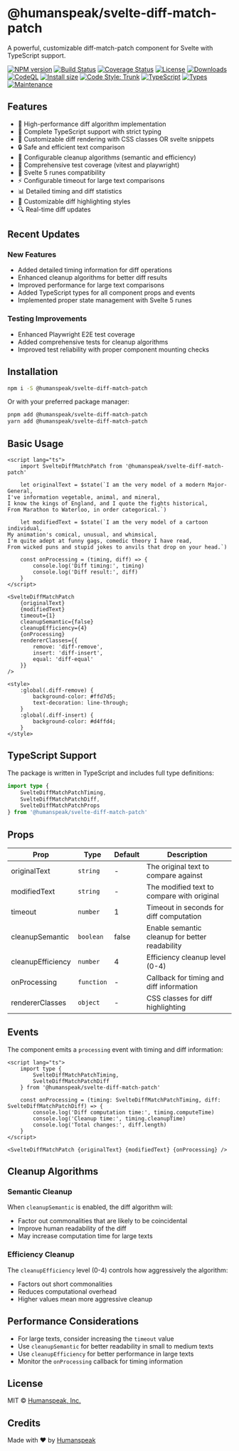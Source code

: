 # @humanspeak/svelte-diff-match-patch

A powerful, customizable diff-match-patch component for Svelte with TypeScript support.

[![NPM version](https://img.shields.io/npm/v/@humanspeak/svelte-diff-match-patch.svg)](https://www.npmjs.com/package/@humanspeak/svelte-diff-match-patch)
[![Build Status](https://github.com/humanspeak/svelte-diff-match-patch/actions/workflows/npm-publish.yml/badge.svg)](https://github.com/humanspeak/svelte-diff-match-patch/actions/workflows/npm-publish.yml)
[![Coverage Status](https://coveralls.io/repos/github/humanspeak/svelte-diff-match-patch/badge.svg?branch=main)](https://coveralls.io/github/humanspeak/svelte-diff-match-patch?branch=main)
[![License](https://img.shields.io/npm/l/@humanspeak/svelte-diff-match-patch.svg)](https://github.com/humanspeak/svelte-diff-match-patch/blob/main/LICENSE)
[![Downloads](https://img.shields.io/npm/dm/@humanspeak/svelte-diff-match-patch.svg)](https://www.npmjs.com/package/@humanspeak/svelte-diff-match-patch)
[![CodeQL](https://github.com/humanspeak/svelte-diff-match-patch/actions/workflows/codeql.yml/badge.svg)](https://github.com/humanspeak/svelte-diff-match-patch/actions/workflows/codeql.yml)
[![Install size](https://packagephobia.com/badge?p=@humanspeak/svelte-diff-match-patch)](https://packagephobia.com/result?p=@humanspeak/svelte-diff-match-patch)
[![Code Style: Trunk](https://img.shields.io/badge/code%20style-trunk-blue.svg)](https://trunk.io)
[![TypeScript](https://img.shields.io/badge/%3C%2F%3E-TypeScript-%230074c1.svg)](http://www.typescriptlang.org/)
[![Types](https://img.shields.io/npm/types/@humanspeak/svelte-diff-match-patch.svg)](https://www.npmjs.com/package/@humanspeak/svelte-diff-match-patch)
[![Maintenance](https://img.shields.io/badge/Maintained%3F-yes-green.svg)](https://github.com/humanspeak/svelte-diff-match-patch/graphs/commit-activity)

## Features

- 🚀 High-performance diff algorithm implementation
- 💪 Complete TypeScript support with strict typing
- 🎨 Customizable diff rendering with CSS classes OR svelte snippets
- 🔒 Safe and efficient text comparison
- 🎯 Configurable cleanup algorithms (semantic and efficiency)
- 🧪 Comprehensive test coverage (vitest and playwright)
- 🔄 Svelte 5 runes compatibility
- ⚡ Configurable timeout for large text comparisons
- 📊 Detailed timing and diff statistics
- 🎨 Customizable diff highlighting styles
- 🔍 Real-time diff updates

## Recent Updates

### New Features

- Added detailed timing information for diff operations
- Enhanced cleanup algorithms for better diff results
- Improved performance for large text comparisons
- Added TypeScript types for all component props and events
- Implemented proper state management with Svelte 5 runes

### Testing Improvements

- Enhanced Playwright E2E test coverage
- Added comprehensive tests for cleanup algorithms
- Improved test reliability with proper component mounting checks

## Installation

```bash
npm i -S @humanspeak/svelte-diff-match-patch
```

Or with your preferred package manager:

```bash
pnpm add @humanspeak/svelte-diff-match-patch
yarn add @humanspeak/svelte-diff-match-patch
```

## Basic Usage

```svelte
<script lang="ts">
    import SvelteDiffMatchPatch from '@humanspeak/svelte-diff-match-patch'

    let originalText = $state(`I am the very model of a modern Major-General,
I've information vegetable, animal, and mineral,
I know the kings of England, and I quote the fights historical,
From Marathon to Waterloo, in order categorical.`)

    let modifiedText = $state(`I am the very model of a cartoon individual,
My animation's comical, unusual, and whimsical,
I'm quite adept at funny gags, comedic theory I have read,
From wicked puns and stupid jokes to anvils that drop on your head.`)

    const onProcessing = (timing, diff) => {
        console.log('Diff timing:', timing)
        console.log('Diff result:', diff)
    }
</script>

<SvelteDiffMatchPatch
    {originalText}
    {modifiedText}
    timeout={1}
    cleanupSemantic={false}
    cleanupEfficiency={4}
    {onProcessing}
    rendererClasses={{
        remove: 'diff-remove',
        insert: 'diff-insert',
        equal: 'diff-equal'
    }}
/>

<style>
    :global(.diff-remove) {
        background-color: #ffd7d5;
        text-decoration: line-through;
    }
    :global(.diff-insert) {
        background-color: #d4ffd4;
    }
</style>
```

## TypeScript Support

The package is written in TypeScript and includes full type definitions:

```typescript
import type {
    SvelteDiffMatchPatchTiming,
    SvelteDiffMatchPatchDiff,
    SvelteDiffMatchPatchProps
} from '@humanspeak/svelte-diff-match-patch'
```

## Props

| Prop              | Type       | Default | Description                                    |
| ----------------- | ---------- | ------- | ---------------------------------------------- |
| originalText      | `string`   | -       | The original text to compare against           |
| modifiedText      | `string`   | -       | The modified text to compare with original     |
| timeout           | `number`   | 1       | Timeout in seconds for diff computation        |
| cleanupSemantic   | `boolean`  | false   | Enable semantic cleanup for better readability |
| cleanupEfficiency | `number`   | 4       | Efficiency cleanup level (0-4)                 |
| onProcessing      | `function` | -       | Callback for timing and diff information       |
| rendererClasses   | `object`   | -       | CSS classes for diff highlighting              |

## Events

The component emits a `processing` event with timing and diff information:

```svelte
<script lang="ts">
    import type {
        SvelteDiffMatchPatchTiming,
        SvelteDiffMatchPatchDiff
    } from '@humanspeak/svelte-diff-match-patch'

    const onProcessing = (timing: SvelteDiffMatchPatchTiming, diff: SvelteDiffMatchPatchDiff) => {
        console.log('Diff computation time:', timing.computeTime)
        console.log('Cleanup time:', timing.cleanupTime)
        console.log('Total changes:', diff.length)
    }
</script>

<SvelteDiffMatchPatch {originalText} {modifiedText} {onProcessing} />
```

## Cleanup Algorithms

### Semantic Cleanup

When `cleanupSemantic` is enabled, the diff algorithm will:

- Factor out commonalities that are likely to be coincidental
- Improve human readability of the diff
- May increase computation time for large texts

### Efficiency Cleanup

The `cleanupEfficiency` level (0-4) controls how aggressively the algorithm:

- Factors out short commonalities
- Reduces computational overhead
- Higher values mean more aggressive cleanup

## Performance Considerations

- For large texts, consider increasing the `timeout` value
- Use `cleanupSemantic` for better readability in small to medium texts
- Use `cleanupEfficiency` for better performance in large texts
- Monitor the `onProcessing` callback for timing information

## License

MIT © [Humanspeak, Inc.](LICENSE)

## Credits

Made with ♥ by [Humanspeak](https://humanspeak.com)
